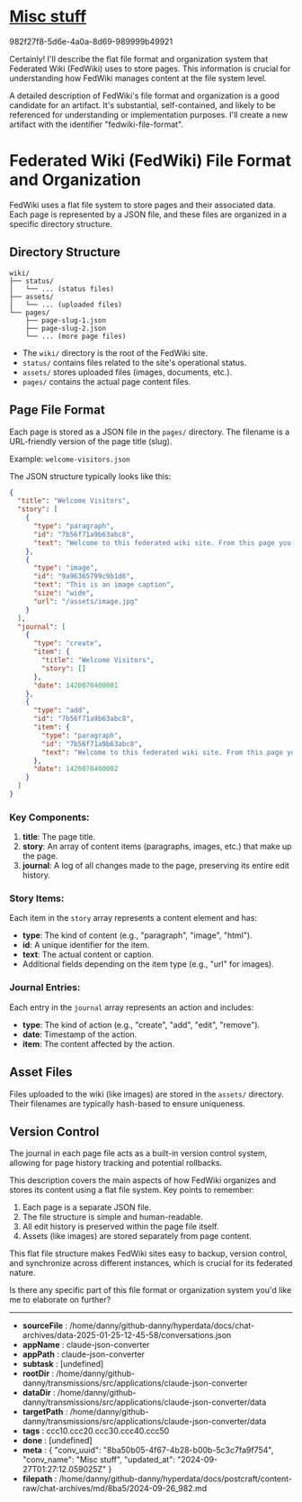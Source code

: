 # [Misc stuff](https://claude.ai/chat/8ba50b05-4f67-4b28-b00b-5c3c7fa9f754)

982f27f8-5d6e-4a0a-8d69-989999b49921

 Certainly! I'll describe the flat file format and organization system that Federated Wiki (FedWiki) uses to store pages. This information is crucial for understanding how FedWiki manages content at the file system level.

<antThinking>A detailed description of FedWiki's file format and organization is a good candidate for an artifact. It's substantial, self-contained, and likely to be referenced for understanding or implementation purposes. I'll create a new artifact with the identifier "fedwiki-file-format".</antThinking>

<antArtifact identifier="fedwiki-file-format" type="text/markdown" title="Federated Wiki (FedWiki) File Format and Organization">

# Federated Wiki (FedWiki) File Format and Organization

FedWiki uses a flat file system to store pages and their associated data. Each page is represented by a JSON file, and these files are organized in a specific directory structure.

## Directory Structure

```
wiki/
├── status/
│   └── ... (status files)
├── assets/
│   └── ... (uploaded files)
└── pages/
    ├── page-slug-1.json
    ├── page-slug-2.json
    └── ... (more page files)
```

- The `wiki/` directory is the root of the FedWiki site.
- `status/` contains files related to the site's operational status.
- `assets/` stores uploaded files (images, documents, etc.).
- `pages/` contains the actual page content files.

## Page File Format

Each page is stored as a JSON file in the `pages/` directory. The filename is a URL-friendly version of the page title (slug).

Example: `welcome-visitors.json`

The JSON structure typically looks like this:

```json
{
  "title": "Welcome Visitors",
  "story": [
    {
      "type": "paragraph",
      "id": "7b56f71a9b63abc8",
      "text": "Welcome to this federated wiki site. From this page you can find who we are and what we do."
    },
    {
      "type": "image",
      "id": "9a96365799c9b1d6",
      "text": "This is an image caption",
      "size": "wide",
      "url": "/assets/image.jpg"
    }
  ],
  "journal": [
    {
      "type": "create",
      "item": {
        "title": "Welcome Visitors",
        "story": []
      },
      "date": 1420070400001
    },
    {
      "type": "add",
      "id": "7b56f71a9b63abc8",
      "item": {
        "type": "paragraph",
        "id": "7b56f71a9b63abc8",
        "text": "Welcome to this federated wiki site. From this page you can find who we are and what we do."
      },
      "date": 1420070400002
    }
  ]
}
```

### Key Components:

1. **title**: The page title.
2. **story**: An array of content items (paragraphs, images, etc.) that make up the page.
3. **journal**: A log of all changes made to the page, preserving its entire edit history.

### Story Items:

Each item in the `story` array represents a content element and has:
- **type**: The kind of content (e.g., "paragraph", "image", "html").
- **id**: A unique identifier for the item.
- **text**: The actual content or caption.
- Additional fields depending on the item type (e.g., "url" for images).

### Journal Entries:

Each entry in the `journal` array represents an action and includes:
- **type**: The kind of action (e.g., "create", "add", "edit", "remove").
- **date**: Timestamp of the action.
- **item**: The content affected by the action.

## Asset Files

Files uploaded to the wiki (like images) are stored in the `assets/` directory. Their filenames are typically hash-based to ensure uniqueness.

## Version Control

The journal in each page file acts as a built-in version control system, allowing for page history tracking and potential rollbacks.

</antArtifact>

This description covers the main aspects of how FedWiki organizes and stores its content using a flat file system. Key points to remember:

1. Each page is a separate JSON file.
2. The file structure is simple and human-readable.
3. All edit history is preserved within the page file itself.
4. Assets (like images) are stored separately from page content.

This flat file structure makes FedWiki sites easy to backup, version control, and synchronize across different instances, which is crucial for its federated nature.

Is there any specific part of this file format or organization system you'd like me to elaborate on further?

---

* **sourceFile** : /home/danny/github-danny/hyperdata/docs/chat-archives/data-2025-01-25-12-45-58/conversations.json
* **appName** : claude-json-converter
* **appPath** : claude-json-converter
* **subtask** : [undefined]
* **rootDir** : /home/danny/github-danny/transmissions/src/applications/claude-json-converter
* **dataDir** : /home/danny/github-danny/transmissions/src/applications/claude-json-converter/data
* **targetPath** : /home/danny/github-danny/transmissions/src/applications/claude-json-converter/data
* **tags** : ccc10.ccc20.ccc30.ccc40.ccc50
* **done** : [undefined]
* **meta** : {
  "conv_uuid": "8ba50b05-4f67-4b28-b00b-5c3c7fa9f754",
  "conv_name": "Misc stuff",
  "updated_at": "2024-09-27T01:27:12.059025Z"
}
* **filepath** : /home/danny/github-danny/hyperdata/docs/postcraft/content-raw/chat-archives/md/8ba5/2024-09-26_982.md